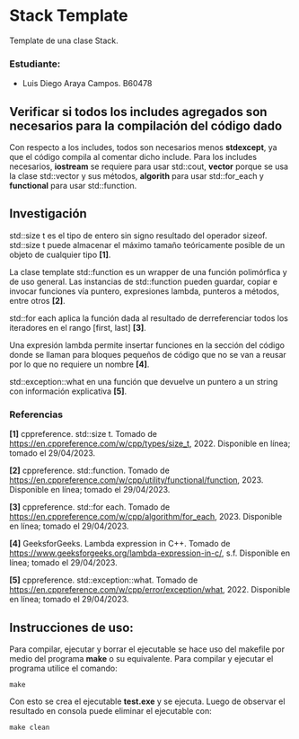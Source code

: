 # Stack Template

Template de una clase Stack.

### Estudiante:

* Luis Diego Araya Campos. B60478

## Verificar si todos los includes agregados son necesarios para la compilación del código dado

Con respecto a los includes, todos son necesarios menos **stdexcept**, ya que el
código compila al comentar dicho include. Para los includes necesarios,
**iostream** se requiere para usar std::cout, **vector** porque se usa la clase
std::vector y sus métodos, **algorith** para usar std::for_each y **functional**
para usar std::function.

## Investigación

std::size t es el tipo de entero sin signo resultado del operador sizeof. std::size t puede almacenar el máximo tamaño teóricamente posible de un objeto de cualquier tipo **[1]**.

La clase template std::function es un wrapper de una función polimórfica y de uso general. Las instancias de std::function pueden guardar, copiar e invocar funciones vía puntero, expresiones lambda, punteros a métodos, entre otros **[2]**.

std::for each aplica la función dada al resultado de derreferenciar todos los iteradores en el rango [first, last] **[3]**.

Una expresión lambda permite insertar funciones en la sección del código donde se llaman para bloques pequeños de código que no se van a reusar por lo que no requiere un nombre **[4]**.

std::exception::what en una función que devuelve un puntero a un string con información explicativa **[5]**.

### Referencias

**[1]** cppreference. std::size t. Tomado de https://en.cppreference.com/w/cpp/types/size_t, 2022. Disponible en línea; tomado el 29/04/2023.

**[2]** cppreference. std::function. Tomado de https://en.cppreference.com/w/cpp/utility/functional/function, 2023. Disponible en línea; tomado el 29/04/2023.

**[3]** cppreference. std::for each. Tomado de https://en.cppreference.com/w/cpp/algorithm/for_each, 2023. Disponible en línea; tomado el 29/04/2023.

**[4]** GeeksforGeeks. Lambda expression in C++. Tomado de https://www.geeksforgeeks.org/lambda-expression-in-c/, s.f. Disponible en línea; tomado el 29/04/2023.

**[5]** cppreference. std::exception::what. Tomado de https://en.cppreference.com/w/cpp/error/exception/what, 2022. Disponible en línea; tomado el 29/04/2023.

## Instrucciones de uso:

Para compilar, ejecutar y borrar el ejecutable se hace uso del makefile por
medio del programa **make** o su equivalente. Para compilar y ejecutar el
programa utilice el comando:

```
make
```

Con esto se crea el ejecutable **test.exe** y se ejecuta. Luego de observar
el resultado en consola puede eliminar el ejecutable con:

```
make clean
```
